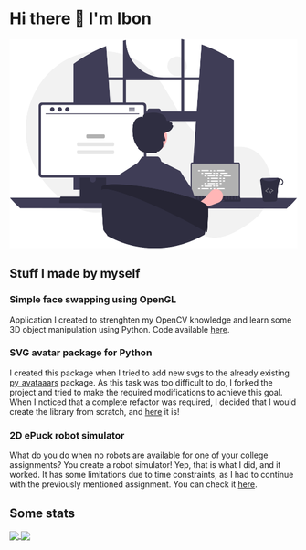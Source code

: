 # Hi there 👋 I'm Ibon

![Person programming](undraw_programming_re_kg9v.svg)

## Stuff I made by myself
### Simple face swapping using OpenGL
Application I created to strenghten my OpenCV knowledge and learn some 3D object manipulation using Python. Code available [here](https://github.com/ibonn/faceswap_gl).

### SVG avatar package for Python
I created this package when I tried to add new svgs to the already existing [py_avataaars](https://github.com/kebu/py-avataaars) package. As this task was too difficult to do, I forked the project and tried to make the required modifications to achieve this goal. When I noticed that a complete refactor was required, I decided that I would create the library from scratch, and [here](https://github.com/ibonn/python_avatars) it is!

### 2D ePuck robot simulator
What do you do when no robots are available for one of your college assignments? You create a robot simulator! Yep, that is what I did, and it worked. It has some limitations due to time constraints, as I had to continue with the previously mentioned assignment. You can check it [here](https://github.com/ibonn/robotBox).

## Some stats
<a href="https://github.com/anuraghazra/github-readme-stats">
  <img align="center" src="https://github-readme-stats.vercel.app/api/top-langs/?username=ibonn&theme=tokyonight" />
</a>
<a href="https://github.com/anuraghazra/github-readme-stats">
  <img align="center" src="https://github-readme-stats.vercel.app/api?username=ibonn&theme=tokyonight&count_private=true" />
</a>